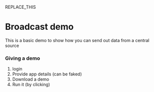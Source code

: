 REPLACE_THIS

# Broadcast demo

This is a basic demo to show how you can send out data from a central source


### Giving a demo

1. login
2. Provide app details (can be faked)
3. Download a demo
4. Run it (by clicking)
